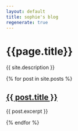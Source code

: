 ```yaml
---
layout: default
title: sophie's blog
regenerate: true
---
```


# {{page.title}}

{{ site.description }}

{% for post in site.posts %}
## <a href="{{ post.url }}">{{ post.title }}</a>

{{ post.excerpt }}

{% endfor %}
